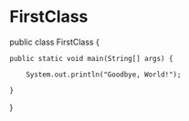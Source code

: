 # FirstClass
public class FirstClass {

    public static void main(String[] args) {

        System.out.println("Goodbye, World!");

    }

}
